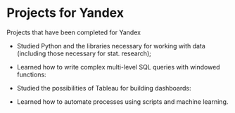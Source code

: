 # Projects for Yandex
Projects that have been completed for Yandex


* Studied Python and the libraries necessary for working with data (including those necessary for stat. research);

* Learned how to write complex multi-level SQL queries with windowed functions: 

* Studied the possibilities of Tableau for building dashboards: 

* Learned how to automate processes using scripts and machine learning.
